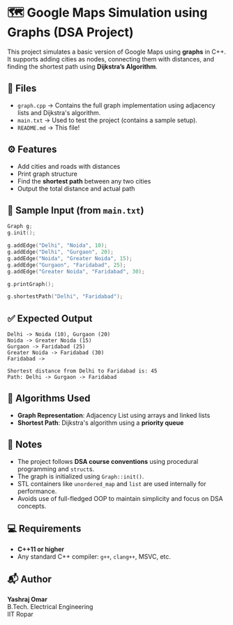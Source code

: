 
# 🗺️ Google Maps Simulation using Graphs (DSA Project)

This project simulates a basic version of Google Maps using **graphs** in C++. It supports adding cities as nodes, connecting them with distances, and finding the shortest path using **Dijkstra’s Algorithm**.

## 📂 Files

- `graph.cpp` → Contains the full graph implementation using adjacency lists and Dijkstra's algorithm.
- `main.txt` → Used to test the project (contains a sample setup).
- `README.md` → This file!

## ⚙️ Features

- Add cities and roads with distances
- Print graph structure
- Find the **shortest path** between any two cities
- Output the total distance and actual path

## 🧪 Sample Input (from `main.txt`)

```cpp
Graph g;
g.init();

g.addEdge("Delhi", "Noida", 10);
g.addEdge("Delhi", "Gurgaon", 20);
g.addEdge("Noida", "Greater Noida", 15);
g.addEdge("Gurgaon", "Faridabad", 25);
g.addEdge("Greater Noida", "Faridabad", 30);

g.printGraph();

g.shortestPath("Delhi", "Faridabad");
```

## ✅ Expected Output

```
Delhi -> Noida (10), Gurgaon (20)
Noida -> Greater Noida (15)
Gurgaon -> Faridabad (25)
Greater Noida -> Faridabad (30)
Faridabad -> 

Shortest distance from Delhi to Faridabad is: 45
Path: Delhi -> Gurgaon -> Faridabad
```

## 🧠 Algorithms Used

- **Graph Representation**: Adjacency List using arrays and linked lists
- **Shortest Path**: Dijkstra's algorithm using a **priority queue**

## 📌 Notes

- The project follows **DSA course conventions** using procedural programming and `struct`s.
- The graph is initialized using `Graph::init()`.
- STL containers like `unordered_map` and `list` are used internally for performance.
- Avoids use of full-fledged OOP to maintain simplicity and focus on DSA concepts.

## 💻 Requirements

- **C++11 or higher**
- Any standard C++ compiler: `g++`, `clang++`, MSVC, etc.

## 📬 Author

**Yashraj Omar**  
B.Tech. Electrical Engineering  
IIT Ropar  
